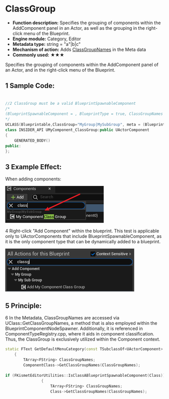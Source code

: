 # ClassGroup

- **Function description:** Specifies the grouping of components within the AddComponent panel in an Actor, as well as the grouping in the right-click menu of the Blueprint.
- **Engine module:** Category, Editor
- **Metadata type:** string = "a"|b|c"
- **Mechanism of action:** Adds [ClassGroupNames](../../../../Meta/DetailsPanel/ClassGroupNames.md) in the Meta data
- **Commonly used:** ★★★

Specifies the grouping of components within the AddComponent panel of an Actor, and in the right-click menu of the Blueprint.

## 1	Sample Code:

```cpp

//2	ClassGroup must be a valid BlueprintSpawnableComponent
/*
(BlueprintSpawnableComponent = , BlueprintType = true, ClassGroupNames = MyGroup|MySubGroup, IncludePath = Class/MyComponent_ClassGroup.h, IsBlueprintBase = true, ModuleRelativePath = Class/MyComponent_ClassGroup.h)
*/
UCLASS(Blueprintable,ClassGroup="MyGroup|MySubGroup", meta = (BlueprintSpawnableComponent))
class INSIDER_API UMyComponent_ClassGroup:public UActorComponent
{
	GENERATED_BODY()
public:
};
```

## 3	Example Effect:

When adding components:

![Untitled](Untitled.png)

4	Right-click "Add Component" within the blueprint. This test is applicable only to UActorComponents that include BlueprintSpawnableComponent, as it is the only component type that can be dynamically added to a blueprint.

![Untitled](Untitled%201.png)

## 5	Principle:

6	In the Metadata, ClassGroupNames are accessed via UClass::GetClassGroupNames, a method that is also employed within the BlueprintComponentNodeSpawner. Additionally, it is referenced in ComponentTypeRegistry.cpp, where it aids in component classification. Thus, the ClassGroup is exclusively utilized within the Component context.

```cpp
static FText GetDefaultMenuCategory(const TSubclassOf<UActorComponent> ComponentClass)
	{
		TArray<FString> ClassGroupNames;
		ComponentClass->GetClassGroupNames(ClassGroupNames);

if (FKismetEditorUtilities::IsClassABlueprintSpawnableComponent(Class))
				{
					TArray<FString> ClassGroupNames;
					Class->GetClassGroupNames(ClassGroupNames);
```